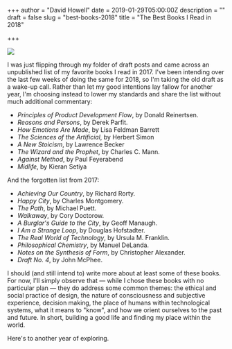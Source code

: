 +++
author = "David Howell"
date = 2019-01-29T05:00:00Z
description = ""
draft = false
slug = "best-books-2018"
title = "The Best Books I Read in 2018"

+++


![](/content/images/2019/01/2018_best_books.jpg)

I was just flipping through my folder of draft posts and came across an unpublished list of my favorite books I read in 2017. I've been intending over the last few weeks of doing the same for 2018, so I'm taking the old draft as a wake-up call. Rather than let my good intentions lay fallow for another year, I'm choosing instead to lower my standards and share the list without much additional commentary:

- _Principles of Product Development Flow_, by Donald Reinertsen.
- _Reasons and Persons_, by Derek Parfit.
- _How Emotions Are Made_, by Lisa Feldman Barrett
- _The Sciences of the Artificial_, by Herbert Simon
- _A New Stoicism_, by Lawrence Becker
- _The Wizard and the Prophet_, by Charles C. Mann.
- _Against Method_, by Paul Feyerabend
- _Midlife_, by Kieran Setiya

And the forgotten list from 2017:

- _Achieving Our Country_, by Richard Rorty.
- _Happy City_, by Charles Montgomery.
- _The Path_, by Michael Puett.
- _Walkaway_, by Cory Doctorow.
- _A Burglar's Guide to the City_, by Geoff Manaugh.
- _I Am a Strange Loop_, by Douglas Hofstadter.
- _The Real World of Technology_, by Ursula M. Franklin.
- _Philosophical Chemistry_, by Manuel DeLanda.
- _Notes on the Synthesis of Form_, by Christopher Alexander.
- _Draft No. 4_, by John McPhee.

I should (and still intend to) write more about at least some of these books. For now, I'll simply observe that — while I chose these books with no particular plan — they do address some common themes: the ethical and social practice of design, the nature of consciousness and subjective experience, decision making, the place of humans within technological systems, what it means to "know", and how we orient ourselves to the past and future. In short, building a good life and finding my place within the world.

Here's to another year of exploring.

